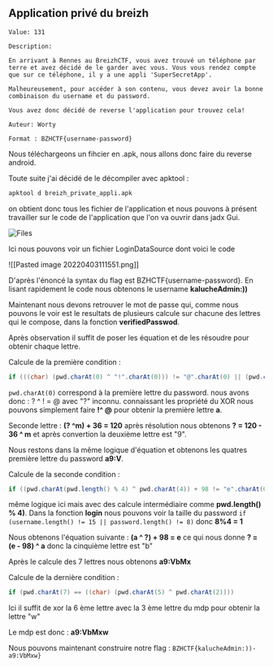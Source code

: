 ## Application privé du breizh

```
Value: 131

Description:

En arrivant à Rennes au BreizhCTF, vous avez trouvé un téléphone par terre et avez décidé de le garder avec vous. Vous vous rendez compte que sur ce téléphone, il y a une appli 'SuperSecretApp'.

Malheureusement, pour accéder à son contenu, vous devez avoir la bonne combinaison du username et du password.

Vous avez donc décidé de reverse l'application pour trouvez cela!

Auteur: Worty

Format : BZHCTF{username-password}
```

Nous téléchargeons un fihcier en .apk, nous allons donc faire du reverse android.

Toute suite j'ai décidé de le décompiler avec apktool : 

```bash
apktool d breizh_private_appli.apk
```


on obtient donc tous les fichier de l'application et nous pouvons à présent travailler sur le code de l'application que l'on va ouvrir dans jadx Gui.

![Files](https://github.com/Yo-0x/BreizhCTF2022/blob/main/files.png?raw=true)

Ici nous pouvons voir un fichier LoginDataSource dont voici le code

![[Pasted image 20220403111551.png]]

D'après l'énoncé la syntax du flag est BZHCTF{username-password}.
En lisant rapidement le code nous obtenons le username **kalucheAdmin:))**

Maintenant nous devons retrouver le mot de passe qui, comme nous pouvons le voir est le resultats de plusieurs calcule sur chacune des lettres qui le compose, dans la fonction **verifiedPasswod**. 

Après observation il suffit de poser les équation et de les résoudre pour obtenir chaque lettre. 

Calcule de la première condition : 
```java
if (((char) (pwd.charAt(0) ^ "!".charAt(0))) != "@".charAt(0) || (pwd.charAt(1) ^ "m".charAt(0)) + 36 != 120 || ((char) (pwd.charAt(0) ^ pwd.charAt(2))) != "[".charAt(0) || pwd.charAt(3) != "V".charAt(0)) { 
```
 
 `pwd.charAt(0)` correspond à la première lettre du password.
 nous avons donc : ? ^ ! = @ avec "?" inconnu.
connaissant les propriété du XOR nous pouvons simplement faire **!^ @** pour obtenir la première lettre **a**.

Seconde lettre : **(? ^m) + 36 = 120** après résolution nous obtenons 
**? = 120 - 36 ^ m** et après convertion la deuxième lettre est "9".

Nous restons dans la même logique d'équation et obtenons les quatres première lettre du password **a9:V**.

Calcule de la seconde condition :
```java
if ((pwd.charAt(pwd.length() % 4) ^ pwd.charAt(4)) + 98 != "e".charAt(0) || ((char) (pwd.charAt(5) + 7)) != "T".charAt(0) || ((char) ((pwd.charAt(6) & 255) ^ 16)) != "h".charAt(0))
```

même logique ici mais avec des calcule intermédiaire comme **pwd.length() % 4)**.
Dans la fonction **login** nous pouvons voir la taille du password `if (username.length() != 15 || password.length() != 8)`  donc **8%4 = 1**

Nous obtenons l'équation suivante : **(a ^ ?) + 98 = e** ce qui nous donne **? = (e - 98) ^ a** donc la cinquième lettre est "b"

Après le calcule des 7 lettres nous obtenons **a9:VbMx** 

Calcule de la dernière condition : 
```java
if (pwd.charAt(7) == ((char) (pwd.charAt(5) ^ pwd.charAt(2))))
```
Ici il suffit de xor la 6 ème lettre avec la 3 ème lettre du mdp pour obtenir la lettre "w"

Le mdp est donc : **a9:VbMxw**

Nous pouvons maintenant construire notre flag : `BZHCTF{kalucheAdmin:))-a9:VbMxw}`


